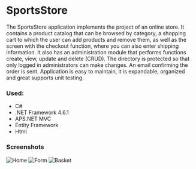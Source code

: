 # SportsStore

The SportsStore application implements the project of an online store.
It contains a product catalog that can be browsed by category, a shopping cart to which the user can
add products and remove them, as well as the screen with the checkout function, where you can also enter
shipping information. It also has an administration module that performs functions
create, view, update and delete (CRUD). The directory is protected so that only logged in administrators can make changes.
An email confirming the order is sent.
Application is easy to maintain, it is expandable, organized and great supports unit testing.

### Used:

* C#
* .NET Framework 4.6.1
* APS.NET MVC
* Entity Framework
* Html

### Screenshots
![Home](https://user-images.githubusercontent.com/87181585/233971506-c37e3bc1-ec1b-46dd-b89d-69bc4b532996.png)
![Form](https://user-images.githubusercontent.com/87181585/178679600-cdc180c4-aa16-4a44-8bd9-98855dcdd4d2.png)
![Basket](https://user-images.githubusercontent.com/87181585/178679657-c3cbeac8-1369-4ba7-a04f-f756b11073ad.png)
